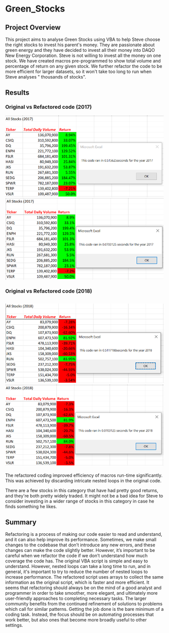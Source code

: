 # Green_Stocks
## Project Overview
This project aims to analyse Green Stocks using VBA to help Steve choose the right stocks to invest his parent's money. They are passionate about green energy and they have decided to invest all their money into DAQO New Energy Corporation. Steve is not willing to invest all the money on one stock. We have created macros pre-programmed to show total volume and percentage of return on any given stock. We further refactor the code to be more efficient for larger datasets, so it won't take too long to run when Steve analyses " thousands of stocks".
## Results
### Original vs Refactored code  (2017)
![](Resources/VBA_Challenge_2017.png) ![](Resources/VBA_Challenge_2017r.png)

### Original vs Refactored code  (2018)
![](Resources/VBA_Challenge_2018.png) ![](Resources/VBA_Challenge_2018r.png)
-------
The refactored coding improved efficiency of macros run-time significantly. This was achieved by discarding intricate nested loops in the original code.

There are a few stocks in this category that have had pretty good returns, and they're both pretty widely traded. It might not be a bad idea for Steve to consider investing in a wider range of stocks in this category in case he finds something he likes.
## Summary
Refactoring is a process of making our code easier to read and understand, and it can also help improve its performance. Sometimes, we make small changes to the codebase that don’t introduce any new errors, and these changes can make the code slightly better. However, it’s important to be careful when we refactor the code if we don’t understand how much coverage the code has.
The original VBA script is simple and easy to understand. However, nested loops can take a long time to run, and in general, it's important to try to reduce the number of nested loops to increase performance. The refactored script uses arrays to collect the same information as the original script, which is faster and more efficient.
It seems that refactoring should always be on the mind of a good analyst and programmer in order to take smoother, more elegant, and ultimately more user-friendly approaches to completing necessary tasks. The larger community benefits from the continued refinement of solutions to problems which call for similar patterns. Getting the job done is the bare minimum of a coding task. Instead, the focus should be on automating processes that work better, but also ones that become more broadly useful to other settings.
